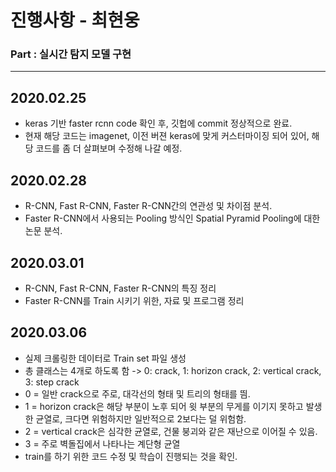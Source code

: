 # 진행사항 - 최현웅
### Part : 실시간 탐지 모델 구현
* * *
## 2020.02.25
- keras 기반 faster rcnn code 확인 후, 깃헙에 commit 정상적으로 완료.
- 현재 해당 코드는 imagenet, 이전 버젼 keras에 맞게 커스터마이징 되어 있어, 해당 코드를 좀 더 살펴보며 수정해 나갈 예정.

## 2020.02.28
- R-CNN, Fast R-CNN, Faster R-CNN간의 연관성 및 차이점 분석.
- Faster R-CNN에서 사용되는 Pooling 방식인 Spatial Pyramid Pooling에 대한 논문 분석.

## 2020.03.01
- R-CNN, Fast R-CNN, Faster R-CNN의 특징 정리
- Faster R-CNN를 Train 시키기 위한, 자료 및 프로그램 정리

## 2020.03.06
- 실제 크롤링한 데이터로 Train set 파일 생성
- 총 클래스는 4개로 하도록 함 -> 0: crack, 1: horizon crack, 2: vertical crack, 3: step crack
- 0 = 일반 crack으로 주로, 대각선의 형태 및 트리의 형태를 띔.
- 1 = horizon crack은 해당 부분이 노후 되어 윗 부분의 무게를 이기지 못하고 발생한 균열로, 크다면 위험하지만 일반적으로 2보다는 덜 위험함.
- 2 = vertical crack은 심각한 균열로, 건물 붕괴와 같은 재난으로 이어질 수 있음.
- 3 = 주로 벽돌집에서 나타나는 계단형 균열
- train를 하기 위한 코드 수정 및 학습이 진행되는 것을 확인.
